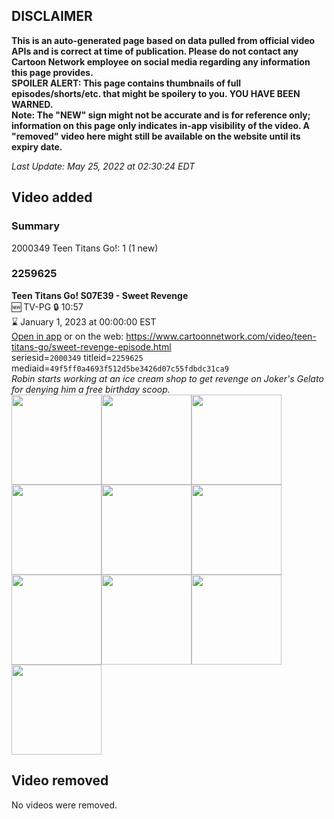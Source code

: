 ## DISCLAIMER
**This is an auto-generated page based on data pulled from official video APIs and is correct at time of publication. Please do not contact any Cartoon Network employee on social media regarding any information this page provides.**  
**SPOILER ALERT: This page contains thumbnails of full episodes/shorts/etc. that might be spoilery to you. YOU HAVE BEEN WARNED.**  
**Note: The "NEW" sign might not be accurate and is for reference only; information on this page only indicates in-app visibility of the video. A "removed" video here might still be available on the website until its expiry date.**  

_Last Update: May 25, 2022 at 02:30:24 EDT_
## Video added
### Summary
2000349 Teen Titans Go!: 1 (1 new)  
### 2259625
**Teen Titans Go! S07E39 - Sweet Revenge**  
🆕 TV-PG 🔒 10:57  
⌛ January 1, 2023 at 00:00:00 EST  
[Open in app](https://cnvideo.sercomkc.org/redirector.html?type=cnapp&seriesid=2000349&titleid=2259625&mediaid=49f5ff0a4693f512d5be3426d07c55fdbdc31ca9) or on the web: https://www.cartoonnetwork.com/video/teen-titans-go/sweet-revenge-episode.html  
seriesid=`2000349` titleid=`2259625` mediaid=`49f5ff0a4693f512d5be3426d07c55fdbdc31ca9`  
_Robin starts working at an ice cream shop to get revenge on Joker's Gelato for denying him a free birthday scoop._  
<a href="https://s3.amazonaws.com/cartoonorchestrator/2259625_001_1280x720.jpg"><img src="https://s3.amazonaws.com/cartoonorchestrator/2259625_001_640x360.jpg" height="144px" /></a><a href="https://s3.amazonaws.com/cartoonorchestrator/2259625_002_1280x720.jpg"><img src="https://s3.amazonaws.com/cartoonorchestrator/2259625_002_640x360.jpg" height="144px" /></a><a href="https://s3.amazonaws.com/cartoonorchestrator/2259625_003_1280x720.jpg"><img src="https://s3.amazonaws.com/cartoonorchestrator/2259625_003_640x360.jpg" height="144px" /></a><a href="https://s3.amazonaws.com/cartoonorchestrator/2259625_004_1280x720.jpg"><img src="https://s3.amazonaws.com/cartoonorchestrator/2259625_004_640x360.jpg" height="144px" /></a><a href="https://s3.amazonaws.com/cartoonorchestrator/2259625_005_1280x720.jpg"><img src="https://s3.amazonaws.com/cartoonorchestrator/2259625_005_640x360.jpg" height="144px" /></a><a href="https://s3.amazonaws.com/cartoonorchestrator/2259625_006_1280x720.jpg"><img src="https://s3.amazonaws.com/cartoonorchestrator/2259625_006_640x360.jpg" height="144px" /></a><a href="https://s3.amazonaws.com/cartoonorchestrator/2259625_007_1280x720.jpg"><img src="https://s3.amazonaws.com/cartoonorchestrator/2259625_007_640x360.jpg" height="144px" /></a><a href="https://s3.amazonaws.com/cartoonorchestrator/2259625_008_1280x720.jpg"><img src="https://s3.amazonaws.com/cartoonorchestrator/2259625_008_640x360.jpg" height="144px" /></a><a href="https://s3.amazonaws.com/cartoonorchestrator/2259625_009_1280x720.jpg"><img src="https://s3.amazonaws.com/cartoonorchestrator/2259625_009_640x360.jpg" height="144px" /></a><a href="https://s3.amazonaws.com/cartoonorchestrator/2259625_010_1280x720.jpg"><img src="https://s3.amazonaws.com/cartoonorchestrator/2259625_010_640x360.jpg" height="144px" /></a>
## Video removed
No videos were removed.  

